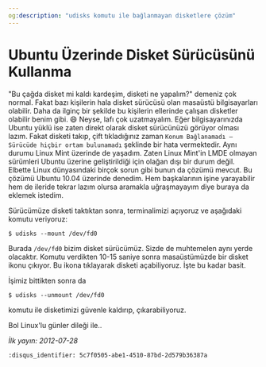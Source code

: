 ```yaml
---
og:description: "udisks komutu ile bağlanmayan disketlere çözüm"
---
```


# Ubuntu Üzerinde Disket Sürücüsünü Kullanma

"Bu çağda disket mi kaldı kardeşim, disketi ne yapalım?" demeniz çok normal.
Fakat bazı kişilerin hala disket sürücüsü olan masaüstü bilgisayarları olabilir.
Daha da ilginç bir şekilde bu kişilerin ellerinde çalışan disketler olabilir
benim gibi. 😄 Neyse, lafı çok uzatmayalım. Eğer bilgisayarınızda Ubuntu yüklü
ise zaten direkt olarak disket sürücünüzü görüyor olması lazım. Fakat disketi
takıp, çift tıkladığınız zaman `Konum Bağlanamadı – Sürücüde hiçbir ortam
bulunamadı` şeklinde bir hata vermektedir. Aynı durumu Linux Mint üzerinde de
yaşadım. Zaten Linux Mint'in LMDE olmayan sürümleri Ubuntu üzerine
geliştirildiği için olağan dışı bir durum değil. Elbette Linux dünyasındaki
birçok sorun gibi bunun da çözümü mevcut. Bu çözümü Ubuntu 10.04 üzerinde
denedim. Hem başkalarının işine yarayabilir hem de ileride tekrar lazım olursa
aramakla uğraşmayayım diye buraya da eklemek istedim.

Sürücümüze disketi taktıktan sonra, terminalimizi açıyoruz ve aşağıdaki komutu
veriyoruz:

```shell
$ udisks --mount /dev/fd0
```

Burada `/dev/fd0` bizim disket sürücümüz. Sizde de muhtemelen aynı yerde
olacaktır. Komutu verdikten 10-15 saniye sonra masaüstümüzde bir disket ikonu
çıkıyor. Bu ikona tıklayarak disketi açabiliyoruz. İşte bu kadar basit.

İşimiz bittikten sonra da

```shell
$ udisks --unmount /dev/fd0
```

komutu ile disketimizi güvenle kaldırıp, çıkarabiliyoruz.

Bol Linux'lu günler dileği ile..

*İlk yayın: 2012-07-28*

```{disqus}
:disqus_identifier: 5c7f0505-abe1-4510-87bd-2d579b36387a
```

